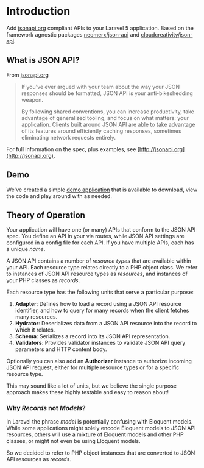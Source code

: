 # Introduction

Add [jsonapi.org](http://jsonapi.org) compliant APIs to your Laravel 5 application.
Based on the framework agnostic packages [neomerx/json-api](https://github.com/neomerx/json-api) and
[cloudcreativity/json-api](https://github.com/cloudcreativity/json-api).

## What is JSON API?

From [jsonapi.org](http://jsonapi.org)

> If you've ever argued with your team about the way your JSON responses should be formatted, JSON API is your 
anti-bikeshedding weapon.
>
> By following shared conventions, you can increase productivity, take advantage of generalized tooling, and focus on 
what matters: your application. Clients built around JSON API are able to take advantage of its features around 
efficiently caching responses, sometimes eliminating network requests entirely.

For full information on the spec, plus examples, see [http://jsonapi.org](http://jsonapi.org).

## Demo

We've created a simple [demo application](https://github.com/cloudcreativity/demo-laravel-json-api) that is
available to download, view the code and play around with as needed.

## Theory of Operation

Your application will have one (or many) APIs that conform to the JSON API spec. You define an API in your via routes, 
while JSON API settings are configured in a config file for each API. If you have multiple APIs, each has a unique 
*name*.

A JSON API contains a number of *resource types* that are available within your API. Each resource type
relates directly to a PHP object class. We refer to instances of JSON API resource types as *resources*, and instances 
of your PHP classes as *records*. 

Each resource type has the following units that serve a particular purpose:

1. **Adapter**: Defines how to load a record using a JSON API resource identifier, and how to query for many records 
when the client fetches many resources.
2. **Hydrator**: Deserializes data from a JSON API resource into the record to which it relates.
3. **Schema**: Serializes a record into its JSON API representation.
4. **Validators**: Provides validator instances to validate JSON API query parameters and HTTP content body.

Optionally you can also add an **Authorizer** instance to authorize incoming JSON API request, either for multiple 
resource types or for a specific resource type.

This may sound like a lot of units, but we believe the single purpose approach makes these highly testable and easy to 
reason about! 

### Why *Records* not *Models*?

In Laravel the phrase *model* is potentially confusing with Eloquent models. While some applications might solely 
encode Eloquent models to JSON API resources, others will use a mixture of Eloquent models and other PHP classes, 
or might not even be using Eloquent models.

So we decided to refer to PHP object instances that are converted to JSON API resources as *records*.
